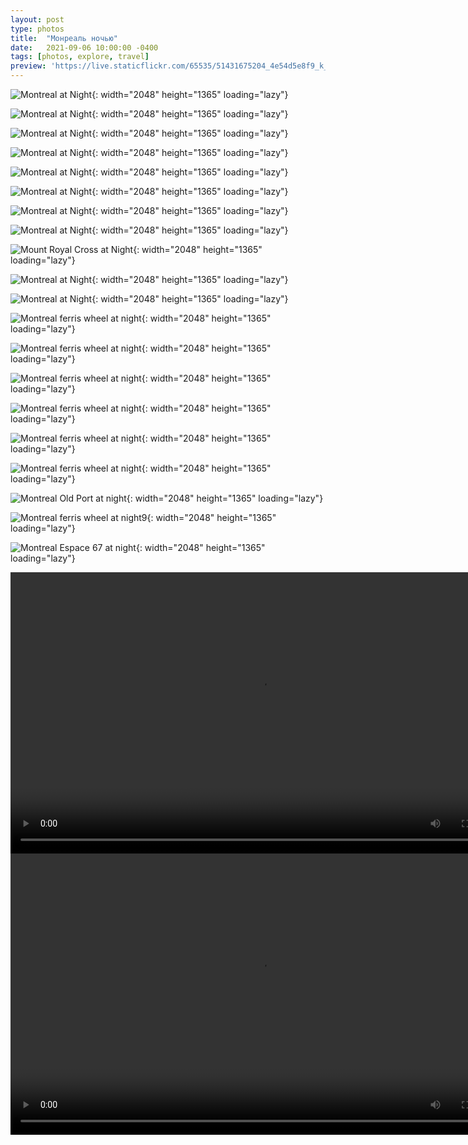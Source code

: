 ```yaml
---
layout: post
type: photos
title:  "Монреаль ночью"
date:   2021-09-06 10:00:00 -0400
tags: [photos, explore, travel]
preview: 'https://live.staticflickr.com/65535/51431675204_4e54d5e8f9_k_d.jpg'
---
```


![Montreal at Night](https://live.staticflickr.com/65535/51431902580_73d8ed67b0_k.jpg){: width="2048" height="1365" loading="lazy"}

![Montreal at Night](https://live.staticflickr.com/65535/51430172102_a4595fda51_k.jpg){: width="2048" height="1365" loading="lazy"}

![Montreal at Night](https://live.staticflickr.com/65535/51430174497_3c4b85ae3e_k.jpg){: width="2048" height="1365" loading="lazy"}

![Montreal at Night](https://live.staticflickr.com/65535/51431167908_2e818a9bf5_k.jpg){: width="2048" height="1365" loading="lazy"}

![Montreal at Night](https://live.staticflickr.com/65535/51431169693_378302e286_k.jpg){: width="2048" height="1365" loading="lazy"}

![Montreal at Night](https://live.staticflickr.com/65535/51431170068_bfb0d100dd_k.jpg){: width="2048" height="1365" loading="lazy"}

![Montreal at Night](https://live.staticflickr.com/65535/51431675204_4e54d5e8f9_k.jpg){: width="2048" height="1365" loading="lazy"}

![Montreal at Night](https://live.staticflickr.com/65535/51431169398_6b5728440a_k.jpg){: width="2048" height="1365" loading="lazy"}

![Mount Royal Cross at Night](https://live.staticflickr.com/65535/51430172977_89374cbf2d_k.jpg){: width="2048" height="1365" loading="lazy"}

![Montreal at Night](https://live.staticflickr.com/65535/51431903140_dd4beb08ff_k.jpg){: width="2048" height="1365" loading="lazy"}

![Montreal at Night](https://live.staticflickr.com/65535/51430174797_68c5d72961_k.jpg){: width="2048" height="1365" loading="lazy"}

![Montreal ferris wheel at night](https://live.staticflickr.com/65535/51430177182_aedb9c5309_k.jpg){: width="2048" height="1365" loading="lazy"}

![Montreal ferris wheel at night](https://live.staticflickr.com/65535/51431170833_5542962aed_k.jpg){: width="2048" height="1365" loading="lazy"}

![Montreal ferris wheel at night](https://live.staticflickr.com/65535/51431171253_532c61a8ed_k.jpg){: width="2048" height="1365" loading="lazy"}

![Montreal ferris wheel at night](https://live.staticflickr.com/65535/51431677519_d0b861ed21_k.jpg){: width="2048" height="1365" loading="lazy"}

![Montreal ferris wheel at night](https://live.staticflickr.com/65535/51431678579_51ba9174c6_k.jpg){: width="2048" height="1365" loading="lazy"}

![Montreal ferris wheel at night](https://live.staticflickr.com/65535/51431907950_8d5bff39b8_k.jpg){: width="2048" height="1365" loading="lazy"}

![Montreal Old Port at night](https://live.staticflickr.com/65535/51431907475_9537648826_k.jpg){: width="2048" height="1365" loading="lazy"}

![Montreal ferris wheel at night9](https://live.staticflickr.com/65535/51431677994_5778876033_k.jpg){: width="2048" height="1365" loading="lazy"}

![Montreal Espace 67 at night](https://live.staticflickr.com/65535/51430930736_d302d03800_k.jpg){: width="2048" height="1365" loading="lazy"}

<div class="post-video"><video width="800" height="450" controls preload="metadata"><source src="https://www.flickr.com/video_download.gne?id=51430171757" type="video/mp4"></video></div>

<div class="post-video"><video width="800" height="450" controls preload="metadata"><source src="https://www.flickr.com/video_download.gne?id=51431900730" type="video/mp4"></video></div>

